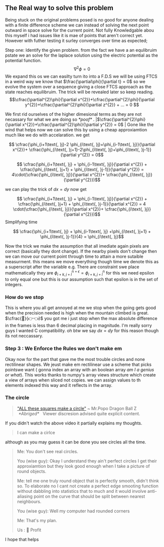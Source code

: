 ## The Real way to solve this problem

Being stuck on the original problems posed is no good for anyone dealing with a finite difference scheme we can instead of solving the next point outward in space solve for the current point.
Not fully Knowledgable abou this myself i had issues like it is mae of points that aren't correct yet. However with futher testing it surley converges over time as expected;

Step one:
    Identify the given problem.
    from the fact we have a an equlibruim pstate we an solve for the laplace solution using the electric potential as  the potential function.
$$ \nabla^{2}\phi = 0$$
We expand this os we can easilty turn ito into a F.D.S we will be using FTCS in a weird way
we know that $\frac{\partial\phi}{\partial t} = 0$ so we evolve the system over a sequence giving a close FTCS approach as the state reaches equilibruim. The trick will be revealed later so keep reading.
$$\cfrac{\partial^{2}\phi}{\partial x^{2}}+\cfrac{\partial^{2}\phi}{\partial y^{2}}+\cfrac{\partial^{2}\phi}{\partial z^{2}} + ... = 0 $$

We first rid ourselves of the higher dimesional terms as they are not necassary for what we are doing so *\*poof\** . |$\cfrac{\partial^{2}\phi}{\partial x^{2}}+\cfrac{\partial^{2}\phi}{\partial y^{2}} = 0$ | Gone like the wind that helps now we can solve this by using a cheap approxiamtion much like we do with accelaration. we get

$$ \cfrac{\phi_{i+1\text{, }j}-2 \phi_{i\text{, }j}+\phi_{i-1\text{, }j}}{\partial x^{2}}+ \cfrac{\phi_{i\text{, }j+1}-2\phi_{i\text{, }j}+\phi_{i\text{, }j-1}}{\partial y^{2}} = 0$$

$$ \cfrac{\phi_{i+1\text{, }j} + \phi_{i-1\text{, }j}}{\partial x^{2}} + \cfrac{\phi_{i\text{, }j+1} + \phi_{i\text{, }j-1}}{\partial y^{2}} = 4\cdot(\cfrac{\phi_{i\text{, }j}}{\partial x^{2}}+ \cfrac{\phi_{i\text{, }j}}{\partial y^{2}})$$

we can play the trick of $dx=dy$ now get

$$ \cfrac{\phi_{i+1\text{, }j} + \phi_{i-1\text{, }j}}{\partial x^{2}} + \cfrac{\phi_{i\text{, }j+1} + \phi_{i\text{, }j-1}}{\partial x^{2}} = 4 \cdot(\cfrac{\phi_{i\text{, }j}}{\partial x^{2}}+ \cfrac{\phi_{i\text{, }j}}{\partial x^{2}})$$
Simplifying time

$$ \cfrac{\phi_{i+1\text{, }j} + \phi_{i-1\text{, }j} +\phi_{i\text{, }j+1} + \phi_{i\text{, }j-1}}{4} = \phi_{i\text{, }j}$$

Now the trick we make the assumption that all imediate again pixels are correct (basically they dont change). If the nearby pixels don't change then we can move our current point through time to attain a more sutaible measurment. this means we move everything though time we denote this as a superscript after the variable e.g. There are constraint swe place mathematically they are $\phi^{n+\epsilon}_{i+k,j+l} =\phi^{n}_{i+k,j+l}$ for this we need epsilon to only equal one but this is  our assumption such that epsilon is in the set of integers.

### How do we stop

This is where you all get annoyed at me we stop when the going gets good when the precision needed is high when the mountain climbed is great. $\cfrac{🥺}{👉👈}$ you got me i just stop when the max absolute difference in the frames is less than 6 decimal placing in magnitude. I'm really sorry guys I wanted C compatibility. oh btw we say $dx=dy$ for this reason though its not neccassary.

### Step 3 : We Enforce the Rules we don't make em

Okay now for the part that gave me the most trouble circles and none rectilinear shapes.
We jeust make em rectilinear use a scheme that picks pointswe want ( gonna index an array with an boolean array *am I a genius or what*). This works thanks to numpy's array views structure which create a view of arrays when sliced not copies. we can assign values to th elements indexed this way and it reflects in the array.

### The circle

> ["ALL these squares make a circle"](https://youtu.be/Qe2FaWzlquM?t=444) ~ Mr.Popo Dragon Ball Z &nbsp;*\*Abriged\** &nbsp; Viewer discresion advised quite explicit content.

If you didn't watch the above video it partially explains my thoughts. 

> I can make a cirlce
> 
although as you may guess it can be done you see circles all the time.  

> Me: You don't see real circles.
> 
> You (wise guy): Okay I understand they ain't perfect circles I get their approxiamtion but they look good enough when I take a picture of round objects.
>
> Me: tell me one truly round object that is perfectly smooth, didn't think so. To elaborate no I cant not create a perfect edge smooting function without dabbling into statistics that to much and it would involve anti-aliasing point on the curve that should be split between nearest neighbours.
>
> You (wise guy): Well my computer had rounded corners
>
> Me: That's my plan.
>
> Us : 🤝 Profit

I hope that helps